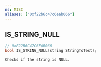 ```yaml
---
ns: MISC
aliases: ["0xf22b6c47c6eab066"]
---
```

## IS_STRING_NULL

```c
// 0xF22B6C47C6EAB066
bool IS_STRING_NULL(string StringToTest);
```

```
Checks if the string is NULL.
```

